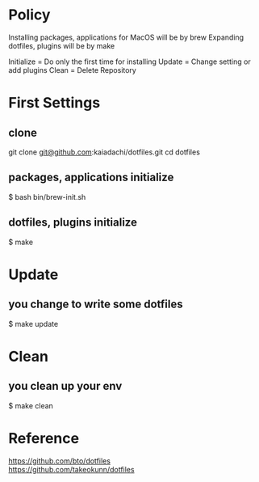 # Policy
Installing packages, applications for MacOS will be by brew
Expanding dotfiles, plugins will be by make

Initialize = Do only the first time for installing
Update = Change setting or add plugins
Clean = Delete Repository

# First Settings

## clone
git clone git@github.com:kaiadachi/dotfiles.git
cd dotfiles

## packages, applications initialize
$ bash bin/brew-init.sh

## dotfiles, plugins initialize
$ make


# Update

## you change to write some dotfiles
$ make update

# Clean

## you clean up your env
$ make clean

# Reference
https://github.com/bto/dotfiles  
https://github.com/takeokunn/dotfiles
